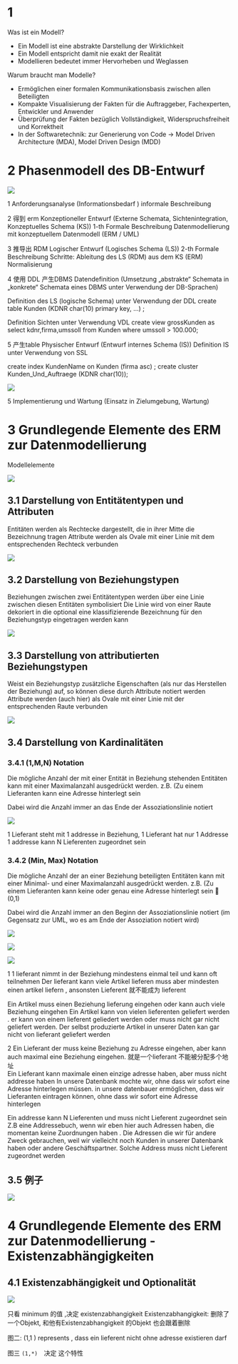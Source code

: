 
# 1 

Was ist ein Modell?
- Ein Modell ist eine abstrakte Darstellung der Wirklichkeit
- Ein Modell entspricht damit nie exakt der Realität
- Modellieren bedeutet immer Hervorheben und Weglassen


Warum braucht man Modelle?
- Ermöglichen einer formalen Kommunikationsbasis zwischen allen Beteiligten
- Kompakte Visualisierung der Fakten für die Auftraggeber, Fachexperten, Entwickler und Anwender
- Überprüfung der Fakten bezüglich Vollständigkeit, Widerspruchsfreiheit und Korrektheit
- In der Softwaretechnik: zur Generierung von Code ->  Model Driven Architecture (MDA), Model Driven Design (MDD)


# 2 Phasenmodell des DB-Entwurf

![](image/Pasted%20image%2020241119085015.png)


1
Anforderungsanalyse (Informationsbedarf )
informale Beschreibung

2 得到 erm
Konzeptioneller Entwurf (Externe Schemata, Sichtenintegration, Konzeptuelles Schema (KS))
1-th Formale Beschreibung
Datenmodellierung mit konzeptuellem Datenmodell (ERM / UML)

3 推导出 RDM 
Logischer Entwurf (Logisches Schema (LS))
2-th Formale Beschreibung
Schritte:
Ableitung des LS (RDM) aus dem KS (ERM)
Normalisierung

4 使用 DDL 产生DBMS
Datendefinition (Umsetzung „abstrakte“ Schemata in „konkrete“ Schemata eines DBMS unter Verwendung der DB-Sprachen)

Definition des LS (logische Schema) unter Verwendung der DDL
create table Kunden
(KDNR char(10) primary key, ...) ;

Definition Sichten unter Verwendung VDL
create view grossKunden as select kdnr,firma,umssoll from Kunden where umssoll > 100.000;


5  产生table 
Physischer Entwurf (Entwurf internes Schema (IS))
Definition IS unter Verwendung von SSL

create index KundenName on Kunden (firma asc) ;
create cluster Kunden_Und_Auftraege
(KDNR char(10));

![](image/Pasted%20image%2020241119090236.png)

5 
Implementierung und Wartung
(Einsatz in Zielumgebung, Wartung)


# 3 Grundlegende Elemente des ERM zur Datenmodellierung


Modellelemente 


![](image/Pasted%20image%2020241027171743.png)



## 3.1 Darstellung von Entitätentypen und Attributen


Entitäten werden als Rechtecke dargestellt, die in ihrer Mitte die Bezeichnung tragen
Attribute werden als Ovale mit einer Linie mit dem entsprechenden Rechteck verbunden

![](image/Pasted%20image%2020241119090429.png)


## 3.2 Darstellung von Beziehungstypen
Beziehungen zwischen zwei Entitätentypen werden über eine Linie zwischen diesen Entitäten symbolisiert
Die Linie wird von einer Raute dekoriert in die optional eine klassifizierende Bezeichnung für den Beziehungstyp eingetragen werden kann

![](image/Pasted%20image%2020241119090502.png)


## 3.3 Darstellung von attributierten Beziehungstypen
Weist ein Beziehungstyp zusätzliche Eigenschaften (als nur das Herstellen der Beziehung) auf, so können diese durch Attribute notiert werden
Attribute werden (auch hier) als Ovale mit einer Linie mit der entsprechenden Raute verbunden

![](image/Pasted%20image%2020241119090537.png)



## 3.4 Darstellung von Kardinalitäten


### 3.4.1 (1,M,N) Notation

Die mögliche Anzahl der mit einer Entität in Beziehung stehenden Entitäten kann mit einer Maximalanzahl ausgedrückt werden. z.B. (Zu einem Lieferanten kann eine Adresse hinterlegt sein

Dabei wird die Anzahl immer an das Ende der Assoziationslinie notiert


![](image/Pasted%20image%2020241027173947.png)



1 Lieferant steht mit 1 addresse in Beziehung, 1 Lieferant hat nur 1 Addresse 
1 addresse  kann N Lieferenten zugeordnet sein 



### 3.4.2 (Min, Max) Notation

Die mögliche Anzahl der an einer Beziehung beteiligten Entitäten kann mit einer Minimal- und einer Maximalanzahl ausgedrückt werden.
z.B. (Zu einem Lieferanten kann keine oder genau eine Adresse hinterlegt sein  (0,1)

Dabei wird die Anzahl immer an den Beginn der Assoziationslinie notiert 
(im Gegensatz zur UML, wo es am Ende der Assoziation notiert wird)

![](image/Pasted%20image%2020241119090638.png)



![](image/Pasted%20image%2020241027181133.png)




![](image/Pasted%20image%2020241027174512.png)

1 
1 lieferant nimmt in der Beziehung mindestens einmal teil und kann oft teilnehmen 
Der lieferant kann viele Artikel  lieferen muss aber mindesten einen artikel liefern , ansonsten Lieferent 就不能成为 lieferent 

Ein Artikel muss  einen Beziehung lieferung eingehen oder kann auch viele Beziehung eingehen
Ein Artikel kann von vielen lieferenten geliefert werden . er kann von einem lieferent geliedert werden oder muss nicht gar nicht geliefert werden. 
Der selbst produzierte Artikel in unserer Daten kan gar nicht von lieferant geliefert werden 


2 
Ein Lieferant der muss keine Beziehung zu Adresse eingehen, aber kann auch maximal eine Beziehung eingehen.  就是一个lieferant 不能被分配多个地址  
Ein Lieferant kann maximale einen  einzige adresse haben, aber muss nicht addresse haben 
In unsere Datenbank mochte wir, ohne dass wir sofort eine Adresse hinterlegen müssen.
in unsere datenbauer ermöglichen, dass wir Lieferanten eintragen können, ohne dass wir sofort eine Adresse hinterlegen


Ein addresse  kann N Lieferenten  und muss nicht Lieferent zugeordnet sein 
Z.B eine Addressebuch, wenn wir eben hier auch Adressen haben, die momentan keine Zuordnungen haben . 
Die Adressen die wir für andere Zweck gebrauchen, weil wir vielleicht noch Kunden in unserer Datenbank haben oder andere Geschäftspartner. Solche Address muss nicht Lieferent zugeordnet werden 


## 3.5 例子 

![](image/Pasted%20image%2020241117204252.png)

# 4 Grundlegende Elemente des ERM zur Datenmodellierung - Existenzabhängigkeiten

## 4.1 Existenzabhängigkeit und Optionalität 


![](image/Pasted%20image%2020241027183159.png)


只看 minimum  的值 ,决定 existenzabhangigkeit 
Existenzabhangigkeit:  删除了一个Objekt, 和他有Existenzabhangigkeit 的Objekt 也会跟着删除 


图二:
(1,1 ) represents , dass ein lieferent nicht ohne adresse existieren darf 

图三 
`(1,*)  `决定 这个特性

